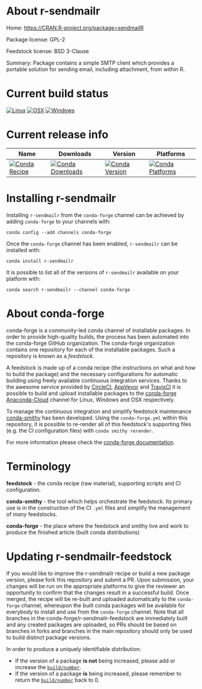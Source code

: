 About r-sendmailr
=================

Home: https://CRAN.R-project.org/package=sendmailR

Package license: GPL-2

Feedstock license: BSD 3-Clause

Summary: Package contains a simple SMTP client which provides a portable solution for sending email, including attachment, from within R.



Current build status
====================

[![Linux](https://img.shields.io/circleci/project/github/conda-forge/r-sendmailr-feedstock/master.svg?label=Linux)](https://circleci.com/gh/conda-forge/r-sendmailr-feedstock)
[![OSX](https://img.shields.io/travis/conda-forge/r-sendmailr-feedstock/master.svg?label=macOS)](https://travis-ci.org/conda-forge/r-sendmailr-feedstock)
[![Windows](https://img.shields.io/appveyor/ci/conda-forge/r-sendmailr-feedstock/master.svg?label=Windows)](https://ci.appveyor.com/project/conda-forge/r-sendmailr-feedstock/branch/master)

Current release info
====================

| Name | Downloads | Version | Platforms |
| --- | --- | --- | --- |
| [![Conda Recipe](https://img.shields.io/badge/recipe-r--sendmailr-green.svg)](https://anaconda.org/conda-forge/r-sendmailr) | [![Conda Downloads](https://img.shields.io/conda/dn/conda-forge/r-sendmailr.svg)](https://anaconda.org/conda-forge/r-sendmailr) | [![Conda Version](https://img.shields.io/conda/vn/conda-forge/r-sendmailr.svg)](https://anaconda.org/conda-forge/r-sendmailr) | [![Conda Platforms](https://img.shields.io/conda/pn/conda-forge/r-sendmailr.svg)](https://anaconda.org/conda-forge/r-sendmailr) |

Installing r-sendmailr
======================

Installing `r-sendmailr` from the `conda-forge` channel can be achieved by adding `conda-forge` to your channels with:

```
conda config --add channels conda-forge
```

Once the `conda-forge` channel has been enabled, `r-sendmailr` can be installed with:

```
conda install r-sendmailr
```

It is possible to list all of the versions of `r-sendmailr` available on your platform with:

```
conda search r-sendmailr --channel conda-forge
```


About conda-forge
=================

conda-forge is a community-led conda channel of installable packages.
In order to provide high-quality builds, the process has been automated into the
conda-forge GitHub organization. The conda-forge organization contains one repository
for each of the installable packages. Such a repository is known as a *feedstock*.

A feedstock is made up of a conda recipe (the instructions on what and how to build
the package) and the necessary configurations for automatic building using freely
available continuous integration services. Thanks to the awesome service provided by
[CircleCI](https://circleci.com/), [AppVeyor](https://www.appveyor.com/)
and [TravisCI](https://travis-ci.org/) it is possible to build and upload installable
packages to the [conda-forge](https://anaconda.org/conda-forge)
[Anaconda-Cloud](https://anaconda.org/) channel for Linux, Windows and OSX respectively.

To manage the continuous integration and simplify feedstock maintenance
[conda-smithy](https://github.com/conda-forge/conda-smithy) has been developed.
Using the ``conda-forge.yml`` within this repository, it is possible to re-render all of
this feedstock's supporting files (e.g. the CI configuration files) with ``conda smithy rerender``.

For more information please check the [conda-forge documentation](https://conda-forge.org/docs/).

Terminology
===========

**feedstock** - the conda recipe (raw material), supporting scripts and CI configuration.

**conda-smithy** - the tool which helps orchestrate the feedstock.
                   Its primary use is in the construction of the CI ``.yml`` files
                   and simplify the management of *many* feedstocks.

**conda-forge** - the place where the feedstock and smithy live and work to
                  produce the finished article (built conda distributions)


Updating r-sendmailr-feedstock
==============================

If you would like to improve the r-sendmailr recipe or build a new
package version, please fork this repository and submit a PR. Upon submission,
your changes will be run on the appropriate platforms to give the reviewer an
opportunity to confirm that the changes result in a successful build. Once
merged, the recipe will be re-built and uploaded automatically to the
`conda-forge` channel, whereupon the built conda packages will be available for
everybody to install and use from the `conda-forge` channel.
Note that all branches in the conda-forge/r-sendmailr-feedstock are
immediately built and any created packages are uploaded, so PRs should be based
on branches in forks and branches in the main repository should only be used to
build distinct package versions.

In order to produce a uniquely identifiable distribution:
 * If the version of a package **is not** being increased, please add or increase
   the [``build/number``](https://conda.io/docs/user-guide/tasks/build-packages/define-metadata.html#build-number-and-string).
 * If the version of a package **is** being increased, please remember to return
   the [``build/number``](https://conda.io/docs/user-guide/tasks/build-packages/define-metadata.html#build-number-and-string)
   back to 0.
